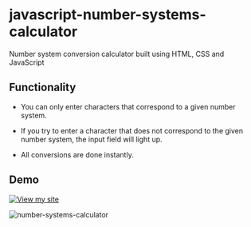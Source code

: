 # javascript-number-systems-calculator
Number system conversion calculator built using HTML, CSS and JavaScript

## Functionality

- You can only enter characters that correspond to a given number system.

- If you try to enter a character that does not correspond to the given number system, the input field will light up.

- All conversions are done instantly.
  
## Demo

[![View my site](https://img.shields.io/badge/View%20my%20site-8A2BE2)](https://siemanko.bieda.it/kalkulator-przeliczeniowy-systemow-liczbowych/)

![number-systems-calculator](https://github.com/user-attachments/assets/2730cc7b-cae7-406d-9cf0-4cde45fa283a)
